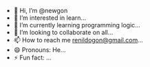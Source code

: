 - 👋 Hi, I’m @newgon
- 👀 I’m interested in learn...
- 🌱 I’m currently learning programming logic...
- 💞️ I’m looking to collaborate on all...
- 📫 How to reach me renildogon@gmail.com...
- 😄 Pronouns: He...
- ⚡ Fun fact: ...

<!---
newgon/newgon is a ✨ special ✨ repository because its `README.md` (this file) appears on your GitHub profile.
You can click the Preview link to take a look at your changes.
--->
